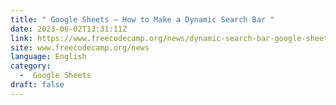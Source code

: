 ```yaml
---
title: " Google Sheets – How to Make a Dynamic Search Bar "
date: 2023-06-02T13:31:11Z
link: https://www.freecodecamp.org/news/dynamic-search-bar-google-sheets/?utm_medium=RSS&utm_source=news.12bit.vn
site: www.freecodecamp.org/news
language: English
category:
  -  Google Sheets 
draft: false
---
```


